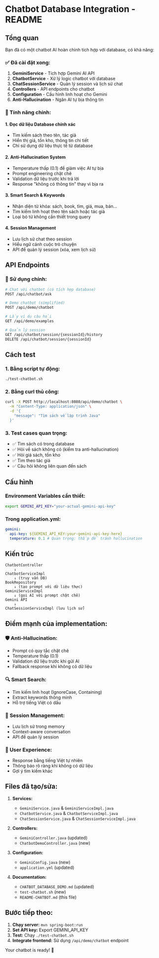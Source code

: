 # Chatbot Database Integration - README

## Tổng quan

Bạn đã có một chatbot AI hoàn chỉnh tích hợp với database, có khả năng:

### ✅ Đã cài đặt xong:

1. **GeminiService** - Tích hợp Gemini AI API
2. **ChatbotService** - Xử lý logic chatbot với database
3. **ChatSessionService** - Quản lý session và lịch sử chat
4. **Controllers** - API endpoints cho chatbot
5. **Configuration** - Cấu hình linh hoạt cho Gemini
6. **Anti-Hallucination** - Ngăn AI tự bịa thông tin

### 🎯 Tính năng chính:

#### 1. **Đọc dữ liệu Database chính xác**

- Tìm kiếm sách theo tên, tác giả
- Hiển thị giá, tồn kho, thông tin chi tiết
- Chỉ sử dụng dữ liệu thực tế từ database

#### 2. **Anti-Hallucination System**

- Temperature thấp (0.1) để giảm việc AI tự bịa
- Prompt engineering chặt chẽ
- Validation dữ liệu trước khi trả lời
- Response "không có thông tin" thay vì bịa ra

#### 3. **Smart Search & Keywords**

- Nhận diện từ khóa: sách, book, tìm, giá, mua, bán...
- Tìm kiếm linh hoạt theo tên sách hoặc tác giả
- Loại bỏ từ không cần thiết trong query

#### 4. **Session Management**

- Lưu lịch sử chat theo session
- Hiểu ngữ cảnh cuộc trò chuyện
- API để quản lý session (xóa, xem lịch sử)

## API Endpoints

### 🚀 Sử dụng chính:

```bash
# Chat với chatbot (có tích hợp database)
POST /api/chatbot/ask

# Demo chatbot (simplified)
POST /api/demo/chatbot

# Lấy ví dụ câu hỏi
GET /api/demo/examples

# Quản lý session
GET /api/chatbot/session/{sessionId}/history
DELETE /api/chatbot/session/{sessionId}
```

## Cách test

### 1. **Bằng script tự động:**

```bash
./test-chatbot.sh
```

### 2. **Bằng curl thủ công:**

```bash
curl -X POST http://localhost:8080/api/demo/chatbot \
  -H "Content-Type: application/json" \
  -d '{
    "message": "Tìm sách về lập trình Java"
  }'
```

### 3. **Test cases quan trọng:**

- ✅ Tìm sách có trong database
- ✅ Hỏi về sách không có (kiểm tra anti-hallucination)
- ✅ Hỏi giá sách, tồn kho
- ✅ Tìm theo tác giả
- ✅ Câu hỏi không liên quan đến sách

## Cấu hình

### Environment Variables cần thiết:

```bash
export GEMINI_API_KEY="your-actual-gemini-api-key"
```

### Trong application.yml:

```yaml
gemini:
  api-key: ${GEMINI_API_KEY:your-gemini-api-key-here}
  temperature: 0.1 # Quan trọng: thấp để tránh hallucination
```

## Kiến trúc

```
ChatbotController
    ↓
ChatbotServiceImpl
    ↓ (truy vấn DB)
BookRepository
    ↓ (tạo prompt với dữ liệu thực)
GeminiServiceImpl
    ↓ (gọi AI với prompt chặt chẽ)
Gemini API
    ↓
ChatSessionServiceImpl (lưu lịch sử)
```

## Điểm mạnh của implementation:

### 🛡️ **Anti-Hallucination:**

- Prompt có quy tắc chặt chẽ
- Temperature thấp (0.1)
- Validation dữ liệu trước khi gửi AI
- Fallback response khi không có dữ liệu

### 🔍 **Smart Search:**

- Tìm kiếm linh hoạt (IgnoreCase, Containing)
- Extract keywords thông minh
- Hỗ trợ tiếng Việt có dấu

### 💾 **Session Management:**

- Lưu lịch sử trong memory
- Context-aware conversation
- API để quản lý session

### 🎯 **User Experience:**

- Response bằng tiếng Việt tự nhiên
- Thông báo rõ ràng khi không có dữ liệu
- Gợi ý tìm kiếm khác

## Files đã tạo/sửa:

1. **Services:**

   - `GeminiService.java` & `GeminiServiceImpl.java`
   - `ChatbotService.java` & `ChatbotServiceImpl.java`
   - `ChatSessionService.java` & `ChatSessionServiceImpl.java`

2. **Controllers:**

   - `GeminiController.java` (updated)
   - `ChatbotDemoController.java` (new)

3. **Configuration:**

   - `GeminiConfig.java` (new)
   - `application.yml` (updated)

4. **Documentation:**
   - `CHATBOT_DATABASE_DEMO.md` (updated)
   - `test-chatbot.sh` (new)
   - `README-CHATBOT.md` (this file)

## Bước tiếp theo:

1. **Chạy server:** `mvn spring-boot:run`
2. **Set API key:** Export GEMINI_API_KEY
3. **Test:** Chạy `./test-chatbot.sh`
4. **Integrate frontend:** Sử dụng `/api/demo/chatbot` endpoint

Your chatbot is ready! 🚀
